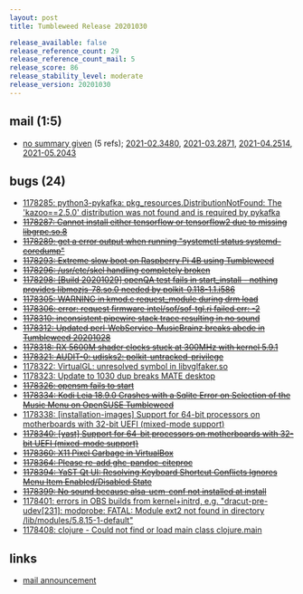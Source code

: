 ```yaml
---
layout: post
title: Tumbleweed Release 20201030

release_available: false
release_reference_count: 29
release_reference_count_mail: 5
release_score: 86
release_stability_level: moderate
release_version: 20201030
---
```


## mail (1:5)

- [no summary given](https://github.com/boombatower/tumbleweed-review/issues/10) (5 refs); [2021-02.3480](https://github.com/boombatower/tumbleweed-review/issues/10), [2021-03.2871](https://github.com/boombatower/tumbleweed-review/issues/10), [2021-04.2514](https://github.com/boombatower/tumbleweed-review/issues/10), [2021-05.2043](https://github.com/boombatower/tumbleweed-review/issues/10)

## bugs (24)

<!--more-->

- [1178285: python3-pykafka: pkg_resources.DistributionNotFound: The 'kazoo==2.5.0' distribution was not found and is required by pykafka](https://bugzilla.opensuse.org/show_bug.cgi?id=1178285)
- ~~[1178287: Cannot install either tensorflow or tensorflow2 due to missing libgrpc.so.8](https://bugzilla.opensuse.org/show_bug.cgi?id=1178287)~~
- ~~[1178289: get a error output when running "systemctl status systemd-coredump"](https://bugzilla.opensuse.org/show_bug.cgi?id=1178289)~~
- ~~[1178293: Extreme slow boot on Raspberry Pi 4B using Tumbleweed](https://bugzilla.opensuse.org/show_bug.cgi?id=1178293)~~
- ~~[1178296: /usr/etc/skel handling completely broken](https://bugzilla.opensuse.org/show_bug.cgi?id=1178296)~~
- ~~[1178298: \[Build 20201029\] openQA test fails in start_install - nothing provides libmozjs-78.so.0 needed by polkit-0.118-1.1.i586](https://bugzilla.opensuse.org/show_bug.cgi?id=1178298)~~
- ~~[1178305: WARNING in kmod.c request_module during drm load](https://bugzilla.opensuse.org/show_bug.cgi?id=1178305)~~
- ~~[1178306: error: request firmware intel/sof/sof-tgl.ri failed err: -2](https://bugzilla.opensuse.org/show_bug.cgi?id=1178306)~~
- ~~[1178310: inconsistent pipewire stack trace resulting in no sound](https://bugzilla.opensuse.org/show_bug.cgi?id=1178310)~~
- ~~[1178312: Updated perl-WebService-MusicBrainz breaks abcde in Tumbleweed 20201028](https://bugzilla.opensuse.org/show_bug.cgi?id=1178312)~~
- ~~[1178318: RX 5600M shader clocks stuck at 300MHz with kernel 5.9.1](https://bugzilla.opensuse.org/show_bug.cgi?id=1178318)~~
- ~~[1178321: AUDIT-0: udisks2: polkit-untracked-privilege](https://bugzilla.opensuse.org/show_bug.cgi?id=1178321)~~
- [1178322: VirtualGL: unresolved symbol in libvglfaker.so](https://bugzilla.opensuse.org/show_bug.cgi?id=1178322)
- [1178323: Update to 1030 dup breaks MATE desktop](https://bugzilla.opensuse.org/show_bug.cgi?id=1178323)
- ~~[1178326: opensm fails to start](https://bugzilla.opensuse.org/show_bug.cgi?id=1178326)~~
- ~~[1178334: Kodi Leia 18.9.0 Crashes with a Sqlite Error on Selection of the Music Menu on OpenSUSE Tumbleweed](https://bugzilla.opensuse.org/show_bug.cgi?id=1178334)~~
- [1178338: \[installation-images\] Support for 64-bit processors on motherboards with 32-bit UEFI (mixed-mode support)](https://bugzilla.opensuse.org/show_bug.cgi?id=1178338)
- ~~[1178340: \[yast\] Support for 64-bit processors on motherboards with 32-bit UEFI (mixed-mode support)](https://bugzilla.opensuse.org/show_bug.cgi?id=1178340)~~
- ~~[1178360: X11 Pixel Garbage in VirtualBox](https://bugzilla.opensuse.org/show_bug.cgi?id=1178360)~~
- ~~[1178364: Please re-add ghc-pandoc-citeproc](https://bugzilla.opensuse.org/show_bug.cgi?id=1178364)~~
- ~~[1178394: YaST Qt UI: Resolving Keyboard Shortcut Conflicts Ignores Menu Item Enabled/Disabled State](https://bugzilla.opensuse.org/show_bug.cgi?id=1178394)~~
- ~~[1178399: No sound because alsa-ucm-conf not installed at install](https://bugzilla.opensuse.org/show_bug.cgi?id=1178399)~~
- [1178401: errors in OBS builds from kernel+initrd, e.g. "dracut-pre-udev\[231\]: modprobe: FATAL: Module ext2 not found in directory /lib/modules/5.8.15-1-default"](https://bugzilla.opensuse.org/show_bug.cgi?id=1178401)
- [1178408: clojure -  Could not find or load main class clojure.main](https://bugzilla.opensuse.org/show_bug.cgi?id=1178408)



## links

- [mail announcement](https://github.com/boombatower/tumbleweed-review/issues/10)
